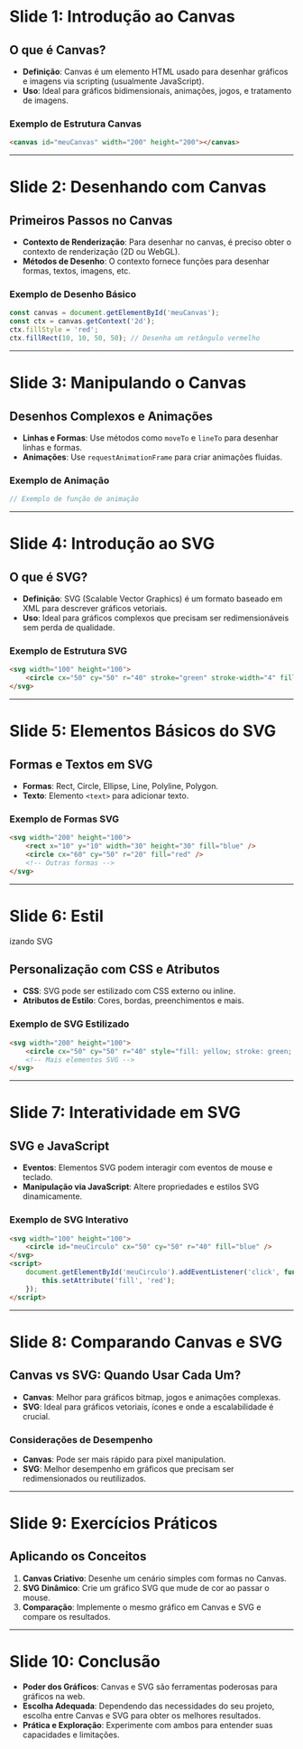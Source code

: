 # Slide 1: Introdução ao Canvas

## O que é Canvas?

- **Definição**: Canvas é um elemento HTML usado para desenhar gráficos e imagens via scripting (usualmente JavaScript).
- **Uso**: Ideal para gráficos bidimensionais, animações, jogos, e tratamento de imagens.

### Exemplo de Estrutura Canvas

```html
<canvas id="meuCanvas" width="200" height="200"></canvas>
```

---

# Slide 2: Desenhando com Canvas

## Primeiros Passos no Canvas

- **Contexto de Renderização**: Para desenhar no canvas, é preciso obter o contexto de renderização (2D ou WebGL).
- **Métodos de Desenho**: O contexto fornece funções para desenhar formas, textos, imagens, etc.

### Exemplo de Desenho Básico

```javascript
const canvas = document.getElementById('meuCanvas');
const ctx = canvas.getContext('2d');
ctx.fillStyle = 'red';
ctx.fillRect(10, 10, 50, 50); // Desenha um retângulo vermelho
```

---

# Slide 3: Manipulando o Canvas

## Desenhos Complexos e Animações

- **Linhas e Formas**: Use métodos como `moveTo` e `lineTo` para desenhar linhas e formas.
- **Animações**: Use `requestAnimationFrame` para criar animações fluidas.

### Exemplo de Animação

```javascript
// Exemplo de função de animação
```

---

# Slide 4: Introdução ao SVG

## O que é SVG?

- **Definição**: SVG (Scalable Vector Graphics) é um formato baseado em XML para descrever gráficos vetoriais.
- **Uso**: Ideal para gráficos complexos que precisam ser redimensionáveis sem perda de qualidade.

### Exemplo de Estrutura SVG

```html
<svg width="100" height="100">
    <circle cx="50" cy="50" r="40" stroke="green" stroke-width="4" fill="yellow" />
</svg>
```

---

# Slide 5: Elementos Básicos do SVG

## Formas e Textos em SVG

- **Formas**: Rect, Circle, Ellipse, Line, Polyline, Polygon.
- **Texto**: Elemento `<text>` para adicionar texto.

### Exemplo de Formas SVG

```html
<svg width="200" height="100">
    <rect x="10" y="10" width="30" height="30" fill="blue" />
    <circle cx="60" cy="50" r="20" fill="red" />
    <!-- Outras formas -->
</svg>
```

---

# Slide 6: Estil

izando SVG

## Personalização com CSS e Atributos

- **CSS**: SVG pode ser estilizado com CSS externo ou inline.
- **Atributos de Estilo**: Cores, bordas, preenchimentos e mais.

### Exemplo de SVG Estilizado

```html
<svg width="200" height="100">
    <circle cx="50" cy="50" r="40" style="fill: yellow; stroke: green; stroke-width: 4;" />
    <!-- Mais elementos SVG -->
</svg>
```

---

# Slide 7: Interatividade em SVG

## SVG e JavaScript

- **Eventos**: Elementos SVG podem interagir com eventos de mouse e teclado.
- **Manipulação via JavaScript**: Altere propriedades e estilos SVG dinamicamente.

### Exemplo de SVG Interativo

```html
<svg width="100" height="100">
    <circle id="meuCirculo" cx="50" cy="50" r="40" fill="blue" />
</svg>
<script>
    document.getElementById('meuCirculo').addEventListener('click', function() {
        this.setAttribute('fill', 'red');
    });
</script>
```

---

# Slide 8: Comparando Canvas e SVG

## Canvas vs SVG: Quando Usar Cada Um?

- **Canvas**: Melhor para gráficos bitmap, jogos e animações complexas.
- **SVG**: Ideal para gráficos vetoriais, ícones e onde a escalabilidade é crucial.

### Considerações de Desempenho

- **Canvas**: Pode ser mais rápido para pixel manipulation.
- **SVG**: Melhor desempenho em gráficos que precisam ser redimensionados ou reutilizados.

---

# Slide 9: Exercícios Práticos

## Aplicando os Conceitos

1. **Canvas Criativo**: Desenhe um cenário simples com formas no Canvas.
2. **SVG Dinâmico**: Crie um gráfico SVG que mude de cor ao passar o mouse.
3. **Comparação**: Implemente o mesmo gráfico em Canvas e SVG e compare os resultados.

---

# Slide 10: Conclusão

- **Poder dos Gráficos**: Canvas e SVG são ferramentas poderosas para gráficos na web.
- **Escolha Adequada**: Dependendo das necessidades do seu projeto, escolha entre Canvas e SVG para obter os melhores resultados.
- **Prática e Exploração**: Experimente com ambos para entender suas capacidades e limitações.